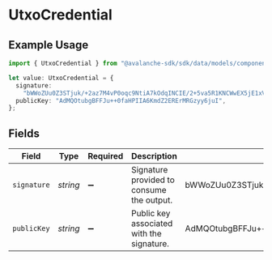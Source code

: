 # UtxoCredential

## Example Usage

```typescript
import { UtxoCredential } from "@avalanche-sdk/sdk/data/models/components";

let value: UtxoCredential = {
  signature:
    "bWWoZUu0Z3STjuk/+2az7M4vP0oqc9NtiA7kOdqINCIE/2+5va5R1KNCWwEX5jE1xVHLvAxU2LHTN5gK8m84HwA",
  publicKey: "AdMQOtubgBFFJu++0faHPIIA6KmdZ2ERErMRGzyy6juI",
};
```

## Fields

| Field                                                                                   | Type                                                                                    | Required                                                                                | Description                                                                             | Example                                                                                 |
| --------------------------------------------------------------------------------------- | --------------------------------------------------------------------------------------- | --------------------------------------------------------------------------------------- | --------------------------------------------------------------------------------------- | --------------------------------------------------------------------------------------- |
| `signature`                                                                             | *string*                                                                                | :heavy_minus_sign:                                                                      | Signature provided to consume the output.                                               | bWWoZUu0Z3STjuk/+2az7M4vP0oqc9NtiA7kOdqINCIE/2+5va5R1KNCWwEX5jE1xVHLvAxU2LHTN5gK8m84HwA |
| `publicKey`                                                                             | *string*                                                                                | :heavy_minus_sign:                                                                      | Public key associated with the signature.                                               | AdMQOtubgBFFJu++0faHPIIA6KmdZ2ERErMRGzyy6juI                                            |